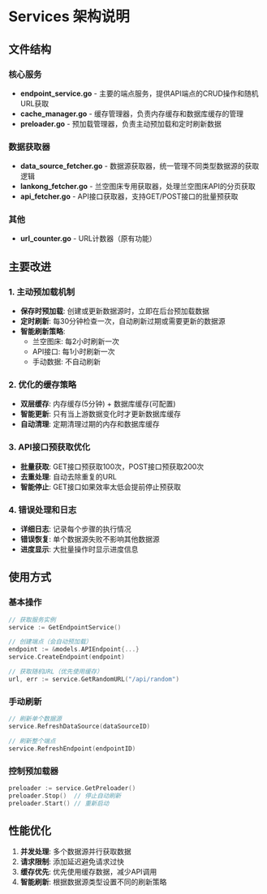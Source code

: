 # Services 架构说明

## 文件结构

### 核心服务
- **endpoint_service.go** - 主要的端点服务，提供API端点的CRUD操作和随机URL获取
- **cache_manager.go** - 缓存管理器，负责内存缓存和数据库缓存的管理
- **preloader.go** - 预加载管理器，负责主动预加载和定时刷新数据

### 数据获取器
- **data_source_fetcher.go** - 数据源获取器，统一管理不同类型数据源的获取逻辑
- **lankong_fetcher.go** - 兰空图床专用获取器，处理兰空图床API的分页获取
- **api_fetcher.go** - API接口获取器，支持GET/POST接口的批量预获取

### 其他
- **url_counter.go** - URL计数器（原有功能）

## 主要改进

### 1. 主动预加载机制
- **保存时预加载**: 创建或更新数据源时，立即在后台预加载数据
- **定时刷新**: 每30分钟检查一次，自动刷新过期或需要更新的数据源
- **智能刷新策略**: 
  - 兰空图床: 每2小时刷新一次
  - API接口: 每1小时刷新一次
  - 手动数据: 不自动刷新

### 2. 优化的缓存策略
- **双层缓存**: 内存缓存(5分钟) + 数据库缓存(可配置)
- **智能更新**: 只有当上游数据变化时才更新数据库缓存
- **自动清理**: 定期清理过期的内存和数据库缓存

### 3. API接口预获取优化
- **批量获取**: GET接口预获取100次，POST接口预获取200次
- **去重处理**: 自动去除重复的URL
- **智能停止**: GET接口如果效率太低会提前停止预获取

### 4. 错误处理和日志
- **详细日志**: 记录每个步骤的执行情况
- **错误恢复**: 单个数据源失败不影响其他数据源
- **进度显示**: 大批量操作时显示进度信息

## 使用方式

### 基本操作
```go
// 获取服务实例
service := GetEndpointService()

// 创建端点（会自动预加载）
endpoint := &models.APIEndpoint{...}
service.CreateEndpoint(endpoint)

// 获取随机URL（优先使用缓存）
url, err := service.GetRandomURL("/api/random")
```

### 手动刷新
```go
// 刷新单个数据源
service.RefreshDataSource(dataSourceID)

// 刷新整个端点
service.RefreshEndpoint(endpointID)
```

### 控制预加载器
```go
preloader := service.GetPreloader()
preloader.Stop()  // 停止自动刷新
preloader.Start() // 重新启动
```

## 性能优化

1. **并发处理**: 多个数据源并行获取数据
2. **请求限制**: 添加延迟避免请求过快
3. **缓存优先**: 优先使用缓存数据，减少API调用
4. **智能刷新**: 根据数据源类型设置不同的刷新策略 
